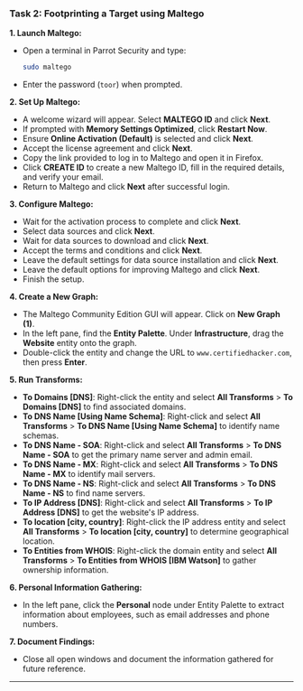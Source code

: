 ### Task 2: Footprinting a Target using Maltego

**1. Launch Maltego:**
   - Open a terminal in Parrot Security and type:
     ```bash
     sudo maltego
     ```
   - Enter the password (`toor`) when prompted.

**2. Set Up Maltego:**
   - A welcome wizard will appear. Select **MALTEGO ID** and click **Next**.
   - If prompted with **Memory Settings Optimized**, click **Restart Now**.
   - Ensure **Online Activation (Default)** is selected and click **Next**.
   - Accept the license agreement and click **Next**.
   - Copy the link provided to log in to Maltego and open it in Firefox.
   - Click **CREATE ID** to create a new Maltego ID, fill in the required details, and verify your email.
   - Return to Maltego and click **Next** after successful login.

**3. Configure Maltego:**
   - Wait for the activation process to complete and click **Next**.
   - Select data sources and click **Next**.
   - Wait for data sources to download and click **Next**.
   - Accept the terms and conditions and click **Next**.
   - Leave the default settings for data source installation and click **Next**.
   - Leave the default options for improving Maltego and click **Next**.
   - Finish the setup.

**4. Create a New Graph:**
   - The Maltego Community Edition GUI will appear. Click on **New Graph (1)**.
   - In the left pane, find the **Entity Palette**. Under **Infrastructure**, drag the **Website** entity onto the graph.
   - Double-click the entity and change the URL to `www.certifiedhacker.com`, then press **Enter**.

**5. Run Transforms:**
   - **To Domains [DNS]**: Right-click the entity and select **All Transforms** > **To Domains [DNS]** to find associated domains.
   - **To DNS Name [Using Name Schema]**: Right-click and select **All Transforms** > **To DNS Name [Using Name Schema]** to identify name schemas.
   - **To DNS Name - SOA**: Right-click and select **All Transforms** > **To DNS Name - SOA** to get the primary name server and admin email.
   - **To DNS Name - MX**: Right-click and select **All Transforms** > **To DNS Name - MX** to identify mail servers.
   - **To DNS Name - NS**: Right-click and select **All Transforms** > **To DNS Name - NS** to find name servers.
   - **To IP Address [DNS]**: Right-click and select **All Transforms** > **To IP Address [DNS]** to get the website's IP address.
   - **To location [city, country]**: Right-click the IP address entity and select **All Transforms** > **To location [city, country]** to determine geographical location.
   - **To Entities from WHOIS**: Right-click the domain entity and select **All Transforms** > **To Entities from WHOIS [IBM Watson]** to gather ownership information.

**6. Personal Information Gathering:**
   - In the left pane, click the **Personal** node under Entity Palette to extract information about employees, such as email addresses and phone numbers.

**7. Document Findings:**
   - Close all open windows and document the information gathered for future reference.

---

